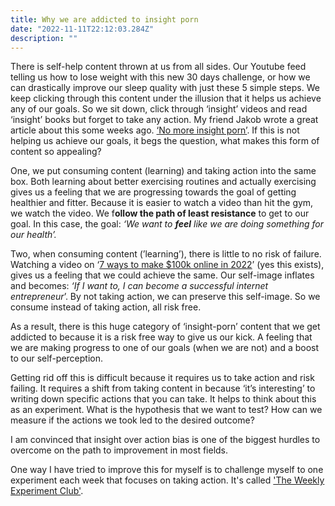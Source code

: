 ```yaml
---
title: Why we are addicted to insight porn
date: "2022-11-11T22:12:03.284Z"
description: ""
---
```



There is self-help content thrown at us from all sides. Our Youtube feed telling us how to lose weight with this new 30 days challenge, or how we can drastically improve our sleep quality with  just these 5 simple steps. We keep clicking through this content under the illusion that it helps us achieve any of our goals. So we sit down, click through ‘insight’ videos and read ‘insight’ books but forget to take any action. My friend Jakob wrote a great article about this some weeks ago. [‘No more insight porn’](https://jakobgreenfeld.com/insight-porn). If this is not helping us achieve our goals, it begs the question, what makes this form of content so appealing? 

One, we put consuming content (learning) and taking action into the same box. Both learning about better exercising routines and actually exercising gives us a feeling that we are progressing towards the goal of getting healthier and fitter. Because it is easier to watch a video than hit the gym, we watch the video. We f**ollow the path of least resistance** to get to our goal. In this case, the goal: *‘We want to **********feel********** like we are doing something for our health’.* 

Two, when consuming content (’learning’), there is little to no risk of failure. Watching a video on ‘[7 ways to make $100k online in 2022](https://www.youtube.com/watch?v=YDZ3M0Az8BU)’ (yes this exists), gives us a feeling that we could achieve the same. Our self-image inflates and becomes: *‘If I want to, I can become a successful internet entrepreneur*’. By not taking action, we can preserve this self-image. So we consume instead of taking action, all risk free. 

As a result, there is this huge category of ‘insight-porn’ content that we get addicted to because it is a risk free way to give us our kick. A feeling that we are making progress to one of our goals (when we are not) and a boost to our self-perception. 

Getting rid off this is difficult because it requires us to take action and risk failing. It requires a shift from taking content in because ‘it’s interesting’ to writing down specific actions that you can take. It helps to think about this as an experiment. What is the hypothesis that we want to test? How can we measure if the actions we took led to the desired outcome? 

I am convinced that insight over action bias is one of the biggest hurdles to overcome on the path to improvement in most fields.

One way I have tried to improve this for myself is to challenge myself to one experiment each week that focuses on taking action. It's called ['The Weekly Experiment Club'](https://weeklyexerimentclub.substack.com/). 